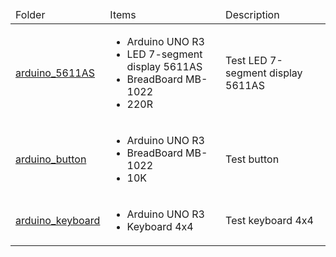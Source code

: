 <table>
    <thead>
        <tr>
            <td>Folder</td>
            <td>Items</td>
            <td>Description</td>
        </tr>
    </thead>
    <tbody>
        <tr>
            <td><a href="arduino_5611AS">arduino_5611AS</a></td>
            <td>
                <ul>
                    <li>Arduino UNO R3</li>
                    <li>LED 7-segment display 5611AS</li>
                    <li>BreadBoard MB-1022</li>
                    <li>220R</li>
                </ul>
            </td>
            <td>Test LED 7-segment display 5611AS</td>
        </tr>
        <tr>
            <td><a href="arduino_button">arduino_button</a></td>
            <td>
                <ul>
                    <li>Arduino UNO R3</li>
                    <li>BreadBoard MB-1022</li>
                    <li>10K</li>
                </ul>
            </td>
            <td>Test button</td>
        </tr>
        <tr>
            <td><a href="arduino_keyboard">arduino_keyboard</a></td>
            <td>
                <ul>
                    <li>Arduino UNO R3</li>
                    <li>Keyboard 4x4</li>
                </ul>
            </td>
            <td>Test keyboard 4x4</td>
        </tr>
    </tbody>
</table>
